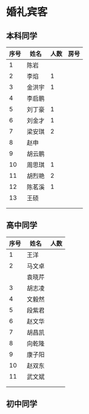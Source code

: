 # 婚礼宾客

## 本科同学

| 序号 | 姓名   | 人数 | 房号 |
| ---- | ------ | ---- | ---- |
| 1    | 陈岩   |      |      |
| 2    | 李焰   | 1    |      |
| 3    | 金洪宇 | 1    |      |
| 4    | 李启鹏 |      |      |
| 5    | 刘丁豪 | 1    |      |
| 6    | 刘金才 | 1    |      |
| 7    | 梁安琪 | 2    |      |
| 8    | 赵申   |      |      |
| 9    | 胡云鹏 |      |      |
| 10   | 周思琪 | 1    |      |
| 11   | 胡烈艳 | 2    |      |
| 12   | 陈茗溪 | 1    |      |
| 13   | 王硕   |      |      |
|      |        |      |      |
|      |        |      |      |



## 高中同学



| 序号 | 姓名   | 人数 |
| ---- | ------ | ---- |
| 1    | 王洋   |      |
| 2    | 马文卓 |      |
|      | 袁晓芹 |      |
| 3    | 胡志凌 |      |
| 4    | 文毅然 |      |
| 5    | 段紫君 |      |
| 6    | 赵文华 |      |
| 7    | 胡昌凯 |      |
| 8    | 向乾隆 |      |
| 9    | 康子阳 |      |
| 10   | 赵双东 |      |
| 11   | 武文斌 |      |
|      |        |      |
|      |        |      |



## 初中同学
